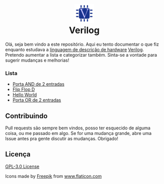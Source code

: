 <h1 align="center">
  <br>
  <a href="#"><img src="assets/logo.png" alt="CI icon" width="60"></a>
  <br>
  Verilog
  <br>
</h1>

Olá, seja bem vindo a este repositório. Aqui eu tento documentar o que fiz enquanto estudava a [linguagem de descrição de hardware](https://en.wikipedia.org/wiki/Hardware_description_language) [Verilog](https://en.wikipedia.org/wiki/Verilog). Pretendo aumentar a lista e categorizar também. Sinta-se a vontade para sugerir mudanças e melhorias!

### Lista

- [Porta AND de 2 entradas](and2)
- [Flip Flop D](ffd)
- [Hello World](hello)
- [Porta OR de 2 entradas](or2)

## Contribuindo

Pull requests são sempre bem vindos, posso ter esquecido de alguma coisa, ou me passado em algo. Se for uma mudança grande, abre uma Issue antes pra gente discutir as mudanças. Obrigado!

## Licença

[GPL-3.0 License](LICENSE)

<div>Icons made by <a href="https://www.freepik.com" title="Freepik">Freepik</a> from <a href="https://www.flaticon.com/" title="Flaticon">www.flaticon.com</a></div>
